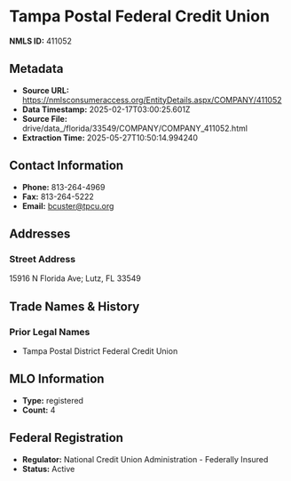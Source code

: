 # Tampa Postal Federal Credit Union

**NMLS ID:** 411052

## Metadata
- **Source URL:** https://nmlsconsumeraccess.org/EntityDetails.aspx/COMPANY/411052
- **Data Timestamp:** 2025-02-17T03:00:25.601Z
- **Source File:** drive/data_/florida/33549/COMPANY/COMPANY_411052.html
- **Extraction Time:** 2025-05-27T10:50:14.994240

## Contact Information
- **Phone:** 813-264-4969
- **Fax:** 813-264-5222
- **Email:** bcuster@tpcu.org

## Addresses
### Street Address
15916 N Florida Ave; Lutz, FL 33549

## Trade Names & History
### Prior Legal Names
- Tampa Postal District Federal Credit Union

## MLO Information
- **Type:** registered
- **Count:** 4

## Federal Registration
- **Regulator:** National Credit Union Administration - Federally Insured
- **Status:** Active
